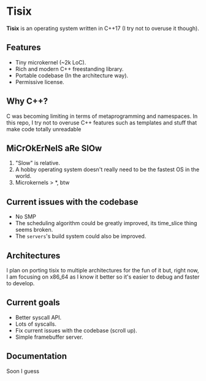 # Tisix

**Tisix** is an operating system written in C++17 (I try not to overuse it though).

## Features
- Tiny microkernel (~2k LoC).
- Rich and modern C++ freestanding library.
- Portable codebase (In the architecture way).
- Permissive license.

## Why C++?
C was becoming limiting in terms of metaprogramming and namespaces. In this repo, I try not to overuse C++ features such as templates and stuff that make code totally unreadable

## MiCrOkErNelS aRe SlOw
1. "Slow" is relative.
2. A hobby operating system doesn't really need to be the fastest OS in the world.
3. Microkernels > *, btw

## Current issues with the codebase
- No SMP
- The scheduling algorithm could be greatly improved, its time_slice thing seems broken.
- The `servers`'s build system could also be improved.

## Architectures
I plan on porting tisix to multiple architectures for the fun of it but, right now, I am focusing on x86_64 as I know it better so it's easier to debug and faster to develop.

## Current goals 
- Better syscall API.
- Lots of syscalls.
- Fix current issues with the codebase (scroll up).
- Simple framebuffer server.

## Documentation
Soon I guess

